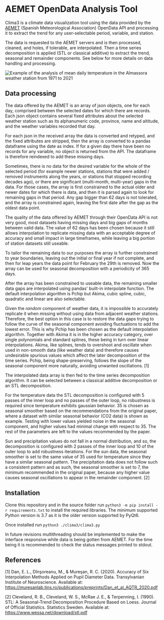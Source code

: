  # AEMET OpenData Analysis Tool

Clima3 is a climate data visualization tool using the data provided by the 
[AEMET](https://www.aemet.es/en/portada) (Spanish Meteorological Association) 
OpenData API and processing it to extract the trend for any user-selectable period,
variable, and station.

The data is requested to the AEMET servers and is then processed, cleaned, and holes,
if tolerable, are interpolated. Then a time series decomposition is applied (STL or
classical additive) to extract the trend, seasonal and remainder components. See 
below for more details on data handling and processing.

![Example of the analysis of mean daily temperature in the Almassora weather
station from 1971 to 2021](https://i.imgur.com/S0vASpb.png)

 ## Data processing
The data offered by the AEMET is an array of json objects, one for each day,
comprised between the selected dates for which there are records. Each json object
contains several fixed attributes about the selected weather station such as its
alphanumeric code, province, name and altitude, and the weather variables recorded
that day.

For each json in the received array the data is converted and retyped, and the fixed 
attributes are stripped, then the array is converted to a pandas dataframe using the
date as index. If for a given day there have been no records for any variable, no
object is returned from the API. The dataframe is therefore reindexed to add these 
missing days.

Sometimes, there is no data for the desired variable for the whole of the selected 
period (for example newer stations, stations that were added / removed instruments
along the years, or stations that stopped recording decades ago), or there are 
significant (multi-month, multi-year) gaps in the data. For those cases, the array
is first constrained to the actual older and newer dates for which there is data,
and then it is parsed again to look for remaining gaps in that period. Any gap bigger
than 62 days is not tolerated, and the array is constrained again, leaving the first
date after the gap as the oldest data point.

The quality of the data offered by AEMET through their OpenData API is not very
good, most datasets having missing days and big gaps of months between valid
data. The value of 62 days has been chosen because it still allows interpolation
to replicate missing data with an acceptable degree of accuracy and small impact
in large timeframes, while leaving a big portion of station datasets still useable.

To tailor the remaining data to our purposes the array is further constrained to
year boundaries, leaving out the initial or final year if not complete, and then
for leap years the data point for February the 29th is removed. Now the array can
be used for seasonal decomposition with a periodicity of 365 days.

After the array has been constrained to useable data, the remaining smaller data gaps
are interpolated using pandas' built-in interpolate function. The default
interpolation algorithm is Pchip but Akima, cubic spline, cubic, quadratic and linear
are also selectable.

Given the _random_ component of weather data, it is impossible to accurately 
replicate it when missing without using data from adjacent weather stations. Therefore,
the best option in this case is to restore the data gaps trying to follow the curve
of the seasonal component avoiding fluctuations to add the lowest error. This is why 
Pchip has been chosen as the default interpolation algorithm. Together with Akima it
is in the higher accuracy category, over single polynomials and standard splines, these
being in turn over linear interpolations. Akima, like splines, tends to overshoot and
oscillate when used in non-smooth data (like weather data) and therefore causes
undesirable spurious values which affect the later decomposition of the time series.
Pchip, being shape-preserving, follows the slope of the seasonal component more
naturally, avoiding unwanted oscillations. [1]

The interpolated data array is then fed to the time series decomposition algorithm.
It can be selected between a classical additive decomposition or an STL decomposition.

For the temperature data the STL decomposition is configured with 5 passes of the 
inner loop and no passes of the outer loop, no robustness is required since temperature
exhibits gaussian behavior. 35 is chosen as seasonal smoother based on the recommendations
from the original paper, where a dataset with similar seasonal behavior (CO2 data) is shown
as example. Testing with lower values yielded noise in the seasonal component, and higher
values had minimal change with respect to 35. The rest of the parameters are left to the
values recommended by the paper.

Sun and precipitation values do not fall in a normal distribution, and so, the
decomposition is configured with 2 passes of the inner loop and 10 of the outer loop
to add robustness iterations. For the sun data, the seasonal smoother is set to the same
value of 35 used for temperature since they have a similar seasonal pattern. The precipitation
data does not follow such a consistent pattern and as such, the seasonal smoother is set to 7,
the minimum recommended in the original paper, because any higher value causes seasonal
oscillations to appear in the remainder component. [2]

 ## Installation
Clone this repository and in the source folder run ```python3 -m pip install -r requirements.txt```
to install the required libraries. The minimum supported Python version is 3.7 as it is the
older version supported by PyQt6.

Once installed run ```python3 ./clima3/clima3.py```

In future revisions multithreading should be implemented to make the interface responsive while
data is being gotten from AEMET. For the time being it is recommended to check the status 
messages printed to stdout.

 ## References
[1] Dan, E. L., Dînşoreanu, M., & Mureşan, R. C. (2020). Accuracy of Six Interpolation
Methods Applied on Pupil Diameter Data. Transylvanian Institute of Neuroscience.
Available at: https://muresanlab.tins.ro/publications/preprints/Dan_et_al_AQTR_2020.pdf


[2] Cleveland, R. B., Cleveland, W. S., McRae J. E., &  Terpenning, I. (1990). STL: A
Seasonal-Trend Decomposition Procedure Based on Loess. Journal of Official Statistics.
Statistics Sweden. Available at: https://www.wessa.net/download/stl.pdf
